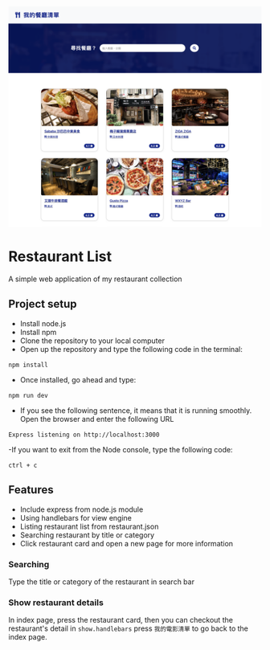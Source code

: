 ![My Image](public/images/cover_final.png)

# Restaurant List
A simple web application of my restaurant collection

## Project setup
- Install node.js
- Install npm
- Clone the repository to your local computer
- Open up the repository and type the following code in the terminal: 
```
npm install
```
- Once installed, go ahead and type:
```
npm run dev
```
- If you see the following sentence, it means that it is running smoothly. Open the browser and enter the following URL
```
Express listening on http://localhost:3000
```
-If you want to exit from the Node console, type the following code:
```
ctrl + c
```


## Features
- Include express from node.js module
- Using handlebars for view engine
- Listing restaurant list from restaurant.json
- Searching restaurant by title or category
- Click restaurant card and open a new page for more information


### Searching
Type the title or category of the restaurant in search bar

### Show restaurant details
In index page, press the restaurant card,
then you can checkout the restaurant's detail in `show.handlebars`
press `我的電影清單` to go back to the index page.